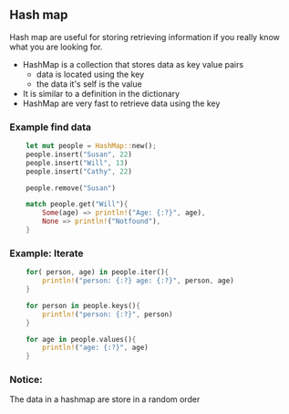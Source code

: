 ## Hash map

Hash map are useful for storing retrieving information if you really know what you are looking for.

- HashMap is a collection that stores data as key value pairs
  - data is located using the key
  - the data it's self is the value
- It is similar to a definition in the dictionary
- HashMap are very fast to retrieve data using the key

### Example find data

```Rust
    let mut people = HashMap::new();
    people.insert("Susan", 22)
    people.insert("Will", 13)
    people.insert("Cathy", 22)

    people.remove("Susan")

    match people.get("Will"){
        Some(age) => println!("Age: {:?}", age),
        None => println!("Notfound"),
    }
```

### Example: Iterate

```Rust
    for( person, age) in people.iter(){
        println!("person: {:?} age: {:?}", person, age)
    }

    for person in people.keys(){
        println!("person: {:?}", person)
    }

    for age in people.values(){
        println!("age: {:?}", age)
    }
```

### Notice:

The data in a hashmap are store in a random order
